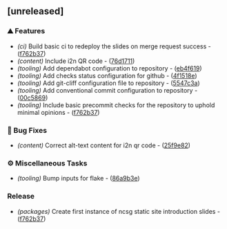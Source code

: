 ## [unreleased]

### ⛰️  Features

- *(ci)* Build basic ci to redeploy the slides on merge request success - ([f762b37](https://github.com/Newcastle-Cyber-Security-Group/intro-slides/commit/f762b375a598c83e80ed96a14bbcd44a6d58befe))
- *(content)* Include i2n QR code - ([76d1711](https://github.com/Newcastle-Cyber-Security-Group/intro-slides/commit/76d17116a2cad43ffb60197a85960178928a0639))
- *(tooling)* Add dependabot configuration to repository - ([eb4f619](https://github.com/Newcastle-Cyber-Security-Group/intro-slides/commit/eb4f619c0b4e1dd5be821e1558bdd859d688e030))
- *(tooling)* Add checks status configuration for github - ([4f1518e](https://github.com/Newcastle-Cyber-Security-Group/intro-slides/commit/4f1518ea662c31cf81467410ea80bd244f988278))
- *(tooling)* Add git-cliff configuration file to repository - ([5547c3a](https://github.com/Newcastle-Cyber-Security-Group/intro-slides/commit/5547c3ab393a492100fdb8804f598c16bf33d59a))
- *(tooling)* Add conventional commit configuration to repository - ([00c5869](https://github.com/Newcastle-Cyber-Security-Group/intro-slides/commit/00c5869d5451a5ffba1f25a5001f67b56ac99aed))
- *(tooling)* Include basic precommit checks for the repository to uphold minimal opinions - ([f762b37](https://github.com/Newcastle-Cyber-Security-Group/intro-slides/commit/f762b375a598c83e80ed96a14bbcd44a6d58befe))

### 🐛 Bug Fixes

- *(content)* Correct alt-text content for i2n qr code - ([25f9e82](https://github.com/Newcastle-Cyber-Security-Group/intro-slides/commit/25f9e8272d337928a176d4f741c59c5fb217809f))

### ⚙️ Miscellaneous Tasks

- *(tooling)* Bump inputs for flake - ([86a9b3e](https://github.com/Newcastle-Cyber-Security-Group/intro-slides/commit/86a9b3e535642b179ea3f471be9d9f0693fbbf8e))

### Release

- *(packages)* Create first instance of ncsg static site introduction slides - ([f762b37](https://github.com/Newcastle-Cyber-Security-Group/intro-slides/commit/f762b375a598c83e80ed96a14bbcd44a6d58befe))


